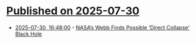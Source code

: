 # [Published on 2025-07-30](index.md)

* [2025-07-30, 16:48:00](https://soylentnews.org/article.pl?sid=25/07/29/0611252&from=rss) - [NASA’s Webb Finds Possible 'Direct Collapse' Black Hole](https://soylentnews.org/article.pl?sid=25/07/29/0611252&from=rss)

